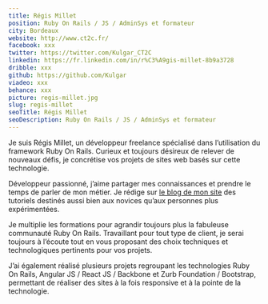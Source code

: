 ```yaml
---
title: Régis Millet
position: Ruby On Rails / JS / AdminSys et formateur
city: Bordeaux
website: http://www.ct2c.fr/
facebook: xxx
twitter: https://twitter.com/Kulgar_CT2C
linkedin: https://fr.linkedin.com/in/r%C3%A9gis-millet-8b9a3728
dribble: xxx
github: https://github.com/Kulgar
viadeo: xxx
behance: xxx
picture: regis-millet.jpg
slug: regis-millet
seoTitle: Régis Millet
seoDescription: Ruby On Rails / JS / AdminSys et formateur
---
```


Je suis Régis Millet, un développeur freelance spécialisé dans l’utilisation du framework Ruby On Rails. Curieux et toujours désireux de relever de nouveaux défis, je concrétise vos projets de sites web basés sur cette technologie.

Développeur passionné, j’aime partager mes connaissances et prendre le temps de parler de mon métier. Je rédige sur [le blog de mon site](http://www.ct2c.fr/blog/categorie-ruby-on-rails) des tutoriels destinés aussi bien aux novices qu’aux personnes plus expérimentées.

Je multiplie les formations pour agrandir toujours plus la fabuleuse communauté Ruby On Rails. Travaillant pour tout type de client, je serai toujours à l’écoute tout en vous proposant des choix techniques et technologiques pertinents pour vos projets.

J’ai également réalisé plusieurs projets regroupant les technologies Ruby On Rails, Angular JS / React JS / Backbone et Zurb Foundation / Bootstrap, permettant de réaliser des sites à la fois responsive et à la pointe de la technologie.
